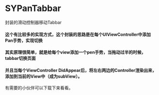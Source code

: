 # SYPanTabbar
封装的滑动控制器移动Tabbar

#### 这个有比较多的实现方式，这个封装的思路是在每个UIViewController中添加Pan手势，实现切换
#### 其实原理很简单，就是给每个view添加一个pen手势，当拖动过半的时候，tabbar切换页面
#### 并且当每个ViewController DidAppear后，将左右两边的Controller渲染出来，添加到当前的View中（成为subView）。

有需要的小伙伴可以下载下来看看。
